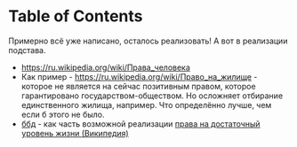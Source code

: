 
# Table of Contents



<div class="preview" id="org0e03ced">

</div>

Примерно всё уже написано, осталось реализовать! А вот в реализации подстава.

-   <https://ru.wikipedia.org/wiki/Права_человека>
-   Как пример - <https://ru.wikipedia.org/wiki/Право_на_жилище> - которое не является на сейчас позитивным правом, которое гарантировано государством-обществом. Но осложняет отбирание единственного жилища, например. Что определённо лучше, чем если б этого не было.
-   [ббд](../women/20200904235900-безусловныи_базовыи_доход.publ.md) - как часть возможной реализации [права на достаточный уровень жизни (Википедия)](https://ru.wikipedia.org/wiki/Право_на_достаточный_уровень_жизни.)

